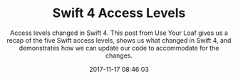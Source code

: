 ---
title: "Swift 4 Access Levels"
subtitle: "Access levels changed in Swift 4. This post from Use Your Loaf gives us a recap of the five Swift access levels, shows us what changed in Swift 4, and demonstrates how we can update our code to accommodate for the changes."
tags: ["access","swift 4"]
link: "https://useyourloaf.com/blog/swift-4-access-levels/"
date: "2017-11-17 08:46:03"
---